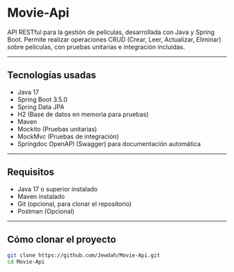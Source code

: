 # Movie-Api

API RESTful para la gestión de películas, desarrollada con Java y Spring Boot. Permite realizar operaciones CRUD (Crear, Leer, Actualizar, Eliminar) sobre películas, con pruebas unitarias e integración incluidas.

---

## Tecnologías usadas

- Java 17
- Spring Boot 3.5.0
- Spring Data JPA
- H2 (Base de datos en memoria para pruebas)
- Maven
- Mockito (Pruebas unitarias)
- MockMvc (Pruebas de integración)
- Springdoc OpenAPI (Swagger) para documentación automática

---

## Requisitos

- Java 17 o superior instalado
- Maven instalado
- Git (opcional, para clonar el repositorio)
- Postman (Opcional)

---

## Cómo clonar el proyecto

```bash
git clone https://github.com/Jewdah/Movie-Api.git
cd Movie-Api
